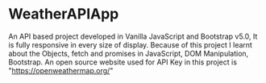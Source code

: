 # WeatherAPIApp
An API based project developed in Vanilla JavaScript and Bootstrap v5.0, It is fully responsive in every size of display. Because of this project I learnt about the Objects, fetch and promises in JavaScript, DOM Manipulation, Bootstrap. An open source website used for API Key in this project is "https://openweathermap.org/" 
